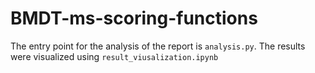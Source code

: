 # BMDT-ms-scoring-functions

The entry point for the analysis of the report is `analysis.py`. 
The results were visualized using `result_viusalization.ipynb`